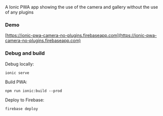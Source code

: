 A Ionic PWA app showing the use of the camera and gallery without the use of any plugins

### Demo

[https://ionic-pwa-camera-no-plugins.firebaseapp.com](https://ionic-pwa-camera-no-plugins.firebaseapp.com)

### Debug and build

Debug locally:

```
ionic serve
```

Build PWA:

```
npm run ionic:build --prod
```

Deploy to Firebase:

```
firebase deploy
```



